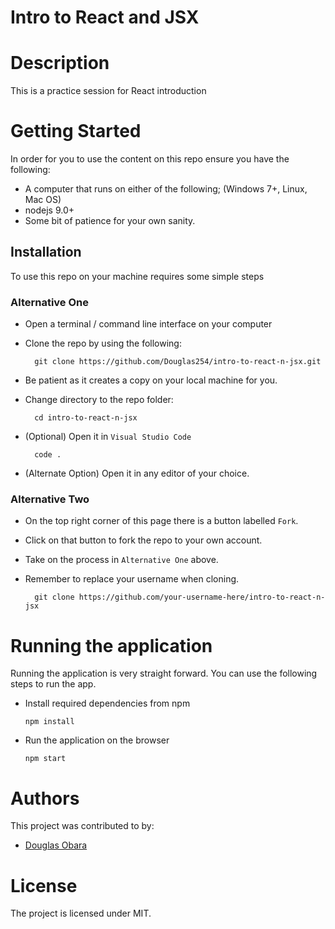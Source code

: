# Intro to React and JSX

# Description

This is a practice session for React introduction

# Getting Started

In order for you to use the content on this repo ensure you have the following:

- A computer that runs on either of the following; (Windows 7+, Linux, Mac OS)
- nodejs 9.0+
- Some bit of patience for your own sanity.

## Installation

To use this repo on your machine requires some simple steps

### Alternative One

- Open a terminal / command line interface on your computer
- Clone the repo by using the following:

        git clone https://github.com/Douglas254/intro-to-react-n-jsx.git

- Be patient as it creates a copy on your local machine for you.
- Change directory to the repo folder:

        cd intro-to-react-n-jsx

- (Optional) Open it in `Visual Studio Code`

        code .

- (Alternate Option) Open it in any editor of your choice.

### Alternative Two

- On the top right corner of this page there is a button labelled `Fork`.
- Click on that button to fork the repo to your own account.
- Take on the process in `Alternative One` above.
- Remember to replace your username when cloning.

        git clone https://github.com/your-username-here/intro-to-react-n-jsx

# Running the application

Running the application is very straight forward. You can use the following steps to run the app.

- Install required dependencies from npm

      npm install

- Run the application on the browser

      npm start

# Authors

This project was contributed to by:

- [Douglas Obara](https://github.com/douglas254/)

# License

The project is licensed under MIT.
